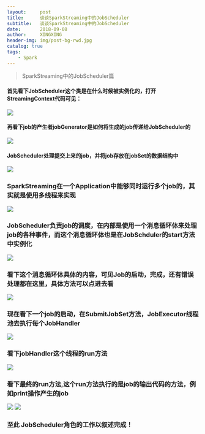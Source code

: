 ```yaml
---
layout:     post
title:      谈谈SparkStreaming中的JobScheduler
subtitle:   谈谈SparkStreaming中的JobScheduler
date:       2018-09-08
author:     XINGXING
header-img: img/post-bg-rwd.jpg
catalog: true
tags:
    - Spark
---
```


>
>SparkStreaming中的JobScheduler篇
> 

#### 首先看下JobScheduler这个类是在什么时候被实例化的，打开StreamingContext代码可见：
![](https://ws1.sinaimg.cn/large/006tNc79gy1fvp3olf2mnj31bm0fat9g.jpg)

#### 再看下job的产生者jobGenerator是如何将生成的job传递给JobScheduler的
![](https://ws4.sinaimg.cn/large/006tNc79gy1fvp3ixpgh0j31fm0osmz6.jpg)

#### JobScheduler处理提交上来的job，并将job存放在jobSet的数据结构中
![](https://ws2.sinaimg.cn/large/006tNc79ly1fvp55329opj31cu0dudgo.jpg)

### SparkStreaming在一个Application中能够同时运行多个job的，其实就是使用多线程来实现
![](https://ws1.sinaimg.cn/large/006tNc79ly1fvp86auo1jj31kw0ciwfy.jpg)

### JobScheduler负责job的调度，在内部是使用一个消息循环体来处理job的各种事件，而这个消息循环体也是在JobSchduler的start方法中实例化
![](https://ws3.sinaimg.cn/large/006tNc79ly1fvp89dixiej31kw0nh75u.jpg)

### 看下这个消息循环体具体的内容，可见Job的启动，完成，还有错误处理都在这里，具体方法可以点进去看
![](https://ws2.sinaimg.cn/large/006tNc79ly1fvp8aq0ki6j31kw0fn3zf.jpg)

### 现在看下一个job的启动，在SubmitJobSet方法，JobExecutor线程池去执行每个JobHandler
![](https://ws3.sinaimg.cn/large/006tNc79ly1fvp8lb6ttkj31fu0f43zd.jpg)

### 看下jobHandler这个线程的run方法
![](https://ws2.sinaimg.cn/large/006tNc79ly1fvp8pl0l30j31kw122tch.jpg)

### 看下最终的run方法,这个run方法执行的是job的输出代码的方法，例如print操作产生的job
![](https://ws1.sinaimg.cn/large/006tNc79ly1fvp8r9h59gj310y0hm0tk.jpg)
![](https://ws2.sinaimg.cn/large/006tNc79ly1fvp8zb6bixj31aw0mydgt.jpg)


### 至此 JobScheduler角色的工作以叙述完成！


